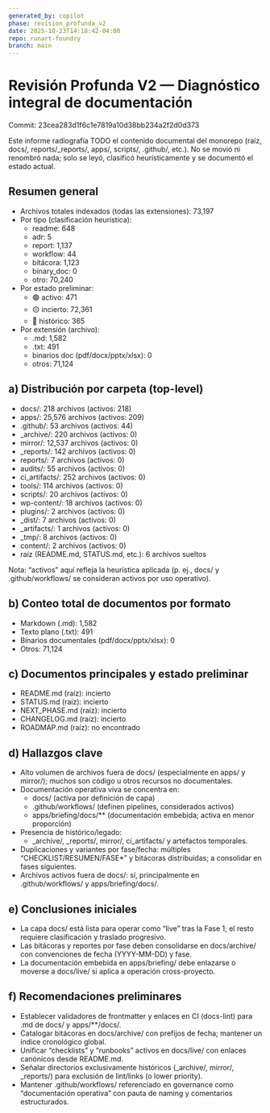 ```yaml
---
generated_by: copilot
phase: revision_profunda_v2
date: 2025-10-23T14:18:42-04:00
repo: runart-foundry
branch: main
---
```


# Revisión Profunda V2 — Diagnóstico integral de documentación

Commit: 23cea283d1f6c1e7819a10d38bb234a2f2d0d373

Este informe radiografía TODO el contenido documental del monorepo (raíz, docs/, reports/_reports/, apps/, scripts/, .github/, etc.). No se movió ni renombró nada; solo se leyó, clasificó heurísticamente y se documentó el estado actual.

## Resumen general
- Archivos totales indexados (todas las extensiones): 73,197
- Por tipo (clasificación heurística):
  - readme: 648
  - adr: 5
  - report: 1,137
  - workflow: 44
  - bitácora: 1,123
  - binary_doc: 0
  - otro: 70,240
- Por estado preliminar:
  - 🟢 activo: 471
  - 🟡 incierto: 72,361
  - 🔴 histórico: 365
- Por extensión (archivo):
  - .md: 1,582
  - .txt: 491
  - binarios doc (pdf/docx/pptx/xlsx): 0
  - otros: 71,124

## a) Distribución por carpeta (top-level)
- docs/: 218 archivos (activos: 218)
- apps/: 25,576 archivos (activos: 209)
- .github/: 53 archivos (activos: 44)
- _archive/: 220 archivos (activos: 0)
- mirror/: 12,537 archivos (activos: 0)
- _reports/: 142 archivos (activos: 0)
- reports/: 7 archivos (activos: 0)
- audits/: 55 archivos (activos: 0)
- ci_artifacts/: 252 archivos (activos: 0)
- tools/: 114 archivos (activos: 0)
- scripts/: 20 archivos (activos: 0)
- wp-content/: 18 archivos (activos: 0)
- plugins/: 2 archivos (activos: 0)
- _dist/: 7 archivos (activos: 0)
- _artifacts/: 1 archivos (activos: 0)
- _tmp/: 8 archivos (activos: 0)
- content/: 2 archivos (activos: 0)
- raíz (README.md, STATUS.md, etc.): 6 archivos sueltos

Nota: “activos” aquí refleja la heurística aplicada (p. ej., docs/ y .github/workflows/ se consideran activos por uso operativo).

## b) Conteo total de documentos por formato
- Markdown (.md): 1,582
- Texto plano (.txt): 491
- Binarios documentales (pdf/docx/pptx/xlsx): 0
- Otros: 71,124

## c) Documentos principales y estado preliminar
- README.md (raíz): incierto
- STATUS.md (raíz): incierto
- NEXT_PHASE.md (raíz): incierto
- CHANGELOG.md (raíz): incierto
- ROADMAP.md (raíz): no encontrado

## d) Hallazgos clave
- Alto volumen de archivos fuera de docs/ (especialmente en apps/ y mirror/); muchos son código u otros recursos no documentales.
- Documentación operativa viva se concentra en:
  - docs/ (activa por definición de capa)
  - .github/workflows/ (definen pipelines, considerados activos)
  - apps/briefing/docs/** (documentación embebida; activa en menor proporción)
- Presencia de histórico/legado:
  - _archive/, _reports/, mirror/, ci_artifacts/ y artefactos temporales.
- Duplicaciones y variantes por fase/fecha: múltiples “CHECKLIST/RESUMEN/FASE*” y bitácoras distribuidas; a consolidar en fases siguientes.
- Archivos activos fuera de docs/: sí, principalmente en .github/workflows/ y apps/briefing/docs/.

## e) Conclusiones iniciales
- La capa docs/ está lista para operar como “live” tras la Fase 1; el resto requiere clasificación y traslado progresivo.
- Las bitácoras y reportes por fase deben consolidarse en docs/archive/ con convenciones de fecha (YYYY-MM-DD) y fase.
- La documentación embebida en apps/briefing/ debe enlazarse o moverse a docs/live/ si aplica a operación cross-proyecto.

## f) Recomendaciones preliminares
- Establecer validadores de frontmatter y enlaces en CI (docs-lint) para .md de docs/ y apps/**/docs/.
- Catalogar bitácoras en docs/archive/ con prefijos de fecha; mantener un índice cronológico global.
- Unificar “checklists” y “runbooks” activos en docs/live/ con enlaces canónicos desde README.md.
- Señalar directorios exclusivamente históricos (_archive/, mirror/, _reports/) para exclusión de lint/links (o lower priority).
- Mantener .github/workflows/ referenciado en governance como “documentación operativa” con pauta de naming y comentarios estructurados.
